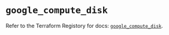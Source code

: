 # `google_compute_disk`

Refer to the Terraform Registory for docs: [`google_compute_disk`](https://registry.terraform.io/providers/hashicorp/google/4.68.0/docs/resources/compute_disk).

